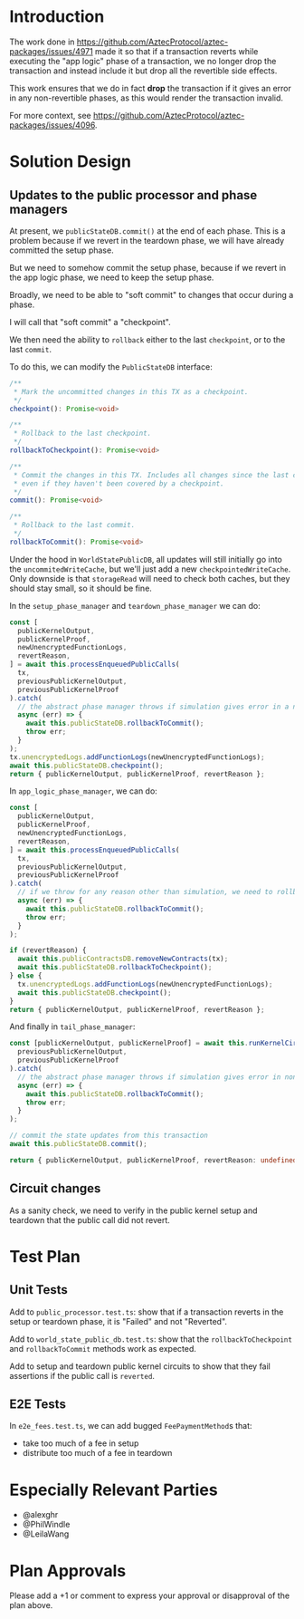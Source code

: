 # Introduction

The work done in https://github.com/AztecProtocol/aztec-packages/issues/4971 made it so that if a transaction reverts while executing the "app logic" phase of a transaction, we no longer drop the transaction and instead include it but drop all the revertible side effects.

This work ensures that we do in fact **drop** the transaction if it gives an error in any non-revertible phases, as this would render the transaction invalid.

For more context, see https://github.com/AztecProtocol/aztec-packages/issues/4096.

# Solution Design

## Updates to the public processor and phase managers

At present, we `publicStateDB.commit()` at the end of each phase. This is a problem because if we revert in the teardown phase, we will have already committed the setup phase.

But we need to somehow commit the setup phase, because if we revert in the app logic phase, we need to keep the setup phase.

Broadly, we need to be able to "soft commit" to changes that occur during a phase.

I will call that "soft commit" a "checkpoint".

We then need the ability to `rollback` either to the last `checkpoint`, or to the last `commit`.

To do this, we can modify the `PublicStateDB` interface:

```ts
/**
 * Mark the uncommitted changes in this TX as a checkpoint.
 */
checkpoint(): Promise<void>

/**
 * Rollback to the last checkpoint.
 */
rollbackToCheckpoint(): Promise<void>

/**
 * Commit the changes in this TX. Includes all changes since the last commit,
 * even if they haven't been covered by a checkpoint.
 */
commit(): Promise<void>

/**
 * Rollback to the last commit.
 */
rollbackToCommit(): Promise<void>
```

Under the hood in `WorldStatePublicDB`, all updates will still initially go into the `uncommitedWriteCache`, but we'll just add a new `checkpointedWriteCache`. Only downside is that `storageRead` will need to check both caches, but they should stay small, so it should be fine.

In the `setup_phase_manager` and `teardown_phase_manager` we can do:

```ts
const [
  publicKernelOutput,
  publicKernelProof,
  newUnencryptedFunctionLogs,
  revertReason,
] = await this.processEnqueuedPublicCalls(
  tx,
  previousPublicKernelOutput,
  previousPublicKernelProof
).catch(
  // the abstract phase manager throws if simulation gives error in a non-revertible phase
  async (err) => {
    await this.publicStateDB.rollbackToCommit();
    throw err;
  }
);
tx.unencryptedLogs.addFunctionLogs(newUnencryptedFunctionLogs);
await this.publicStateDB.checkpoint();
return { publicKernelOutput, publicKernelProof, revertReason };
```

In `app_logic_phase_manager`, we can do:

```ts
const [
  publicKernelOutput,
  publicKernelProof,
  newUnencryptedFunctionLogs,
  revertReason,
] = await this.processEnqueuedPublicCalls(
  tx,
  previousPublicKernelOutput,
  previousPublicKernelProof
).catch(
  // if we throw for any reason other than simulation, we need to rollback and drop the TX
  async (err) => {
    await this.publicStateDB.rollbackToCommit();
    throw err;
  }
);

if (revertReason) {
  await this.publicContractsDB.removeNewContracts(tx);
  await this.publicStateDB.rollbackToCheckpoint();
} else {
  tx.unencryptedLogs.addFunctionLogs(newUnencryptedFunctionLogs);
  await this.publicStateDB.checkpoint();
}
return { publicKernelOutput, publicKernelProof, revertReason };
```

And finally in `tail_phase_manager`:

```ts
const [publicKernelOutput, publicKernelProof] = await this.runKernelCircuit(
  previousPublicKernelOutput,
  previousPublicKernelProof
).catch(
  // the abstract phase manager throws if simulation gives error in non-revertible phase
  async (err) => {
    await this.publicStateDB.rollbackToCommit();
    throw err;
  }
);

// commit the state updates from this transaction
await this.publicStateDB.commit();

return { publicKernelOutput, publicKernelProof, revertReason: undefined };
```

## Circuit changes

As a sanity check, we need to verify in the public kernel setup and teardown that the public call did not revert.

# Test Plan

## Unit Tests

Add to `public_processor.test.ts`: show that if a transaction reverts in the setup or teardown phase, it is "Failed" and not "Reverted".

Add to `world_state_public_db.test.ts`: show that the `rollbackToCheckpoint` and `rollbackToCommit` methods work as expected.

Add to setup and teardown public kernel circuits to show that they fail assertions if the public call is `reverted`.

## E2E Tests

In `e2e_fees.test.ts`, we can add bugged `FeePaymentMethod`s that:

- take too much of a fee in setup
- distribute too much of a fee in teardown

# Especially Relevant Parties

- @alexghr
- @PhilWindle
- @LeilaWang

# Plan Approvals

Please add a +1 or comment to express your approval or disapproval of the plan above.
